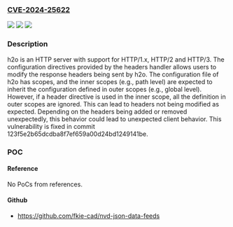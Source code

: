 ### [CVE-2024-25622](https://cve.mitre.org/cgi-bin/cvename.cgi?name=CVE-2024-25622)
![](https://img.shields.io/static/v1?label=Product&message=h2o&color=blue)
![](https://img.shields.io/static/v1?label=Version&message=%3D%20%3C%20123f5e2b65dcdba8f7ef659a00d24bd1249141be%20&color=brighgreen)
![](https://img.shields.io/static/v1?label=Vulnerability&message=CWE-670%3A%20Always-Incorrect%20Control%20Flow%20Implementation&color=brighgreen)

### Description

h2o is an HTTP server with support for HTTP/1.x, HTTP/2 and HTTP/3. The configuration directives provided by the headers handler allows users to modify the response headers being sent by h2o. The configuration file of h2o has scopes, and the inner scopes (e.g., path level) are expected to inherit the configuration defined in outer scopes (e.g., global level). However, if a header directive is used in the inner scope, all the definition in outer scopes are ignored. This can lead to headers not being modified as expected. Depending on the headers being added or removed unexpectedly, this behavior could lead to unexpected client behavior. This vulnerability is fixed in commit 123f5e2b65dcdba8f7ef659a00d24bd1249141be.

### POC

#### Reference
No PoCs from references.

#### Github
- https://github.com/fkie-cad/nvd-json-data-feeds

